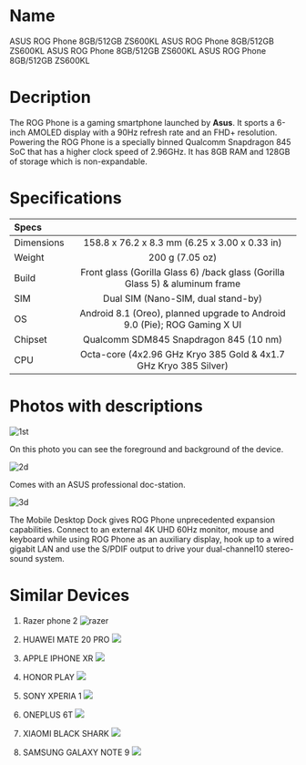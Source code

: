 # Name


ASUS ROG Phone 8GB/512GB ZS600KL
ASUS ROG Phone 8GB/512GB ZS600KL
ASUS ROG Phone 8GB/512GB ZS600KL
ASUS ROG Phone 8GB/512GB ZS600KL

# Decription

The ROG Phone is a gaming smartphone launched by __Asus__. It sports a 6-inch AMOLED display with a 90Hz refresh rate and an FHD+ resolution. Powering the ROG Phone is a specially binned Qualcomm Snapdragon 845 SoC that has a higher clock speed of 2.96GHz. It has 8GB RAM and 128GB of storage which is non-expandable.

# Specifications

| Specs |        |         
|:------------- |:---------------:|
| Dimensions      | 158.8 x 76.2 x 8.3 mm (6.25 x 3.00 x 0.33 in) |
| Weight      | 200 g (7.05 oz)       |
| Build | Front glass (Gorilla Glass 6) /back glass (Gorilla Glass 5) & aluminum frame       |
| SIM | Dual SIM (Nano-SIM, dual stand-by)        |
| OS | Android 8.1 (Oreo), planned upgrade to Android 9.0 (Pie); ROG Gaming X UI        |
| Chipset | Qualcomm SDM845 Snapdragon 845 (10 nm)       |
| CPU | Octa-core (4x2.96 GHz Kryo 385 Gold & 4x1.7 GHz Kryo 385 Silver)       |

# Photos with descriptions

![1st](https://content2.onliner.by/catalog/device/main/a358bb6704df0f438e7f92998266a637.jpeg)

On this photo you can see the foreground and background of the device.

![2d](https://content2.onliner.by/catalog/device/main/b001059fcffd3c983184fc57ae17b5c8.jpeg)

Comes with an ASUS professional doc-station.

![3d](https://content2.onliner.by/catalog/device/main/39f78684b210317e68c053a24a252e44.jpeg)

The Mobile Desktop Dock gives ROG Phone unprecedented expansion capabilities. Connect to an external 4K UHD 60Hz monitor, mouse and keyboard while using ROG Phone as an auxiliary display, hook up to a wired gigabit LAN and use the S/PDIF output to drive your dual-channel10 stereo-sound system.

# Similar Devices

1. Razer phone 2
 ![razer](https://cdn.mos.cms.futurecdn.net/FndN2Zm2gBRNR3Xxn8BL3W-1920-80.jpg)

2. HUAWEI MATE 20 PRO
   ![](https://cdn.mos.cms.futurecdn.net/zFMkWS5KSLzHANsC7FwBV7-1920-80.jpg)

3. APPLE IPHONE XR
   ![](https://cdn.mos.cms.futurecdn.net/NNLmjnBoQ39TssvK5HC77G-1920-80.jpg)

4. HONOR PLAY
   ![](https://cdn.mos.cms.futurecdn.net/7Rr8thK398PCdfusU5Gcuf-1920-80.jpg)

5. SONY XPERIA 1
   ![](https://cdn.mos.cms.futurecdn.net/ZMYpcRoywR49WMQ6UdML29-1920-80.jpg)

6. ONEPLUS 6T
   ![](https://cdn.mos.cms.futurecdn.net/YmC4HU8UKfTwYaW8VFXuXm-1920-80.jpg)

7. XIAOMI BLACK SHARK
   ![](https://cdn.mos.cms.futurecdn.net/tHE77J5dTX6S6bVTp7w7qf-1920-80.png)
   
8. SAMSUNG GALAXY NOTE 9
   ![](https://cdn.mos.cms.futurecdn.net/bit4YoHY3KTz7ZjK9gcRNC-1920-80.jpg)  

